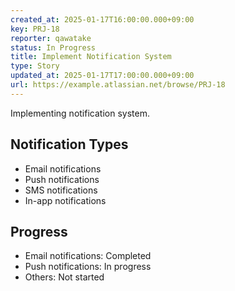 ```yaml
---
created_at: 2025-01-17T16:00:00.000+09:00
key: PRJ-18
reporter: qawatake
status: In Progress
title: Implement Notification System
type: Story
updated_at: 2025-01-17T17:00:00.000+09:00
url: https://example.atlassian.net/browse/PRJ-18
---
```


Implementing notification system.

## Notification Types
- Email notifications
- Push notifications
- SMS notifications
- In-app notifications

## Progress
- Email notifications: Completed
- Push notifications: In progress
- Others: Not started